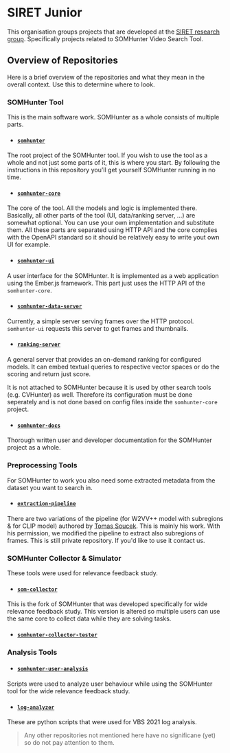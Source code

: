 # SIRET Junior
This organisation groups projects that are developed at the [SIRET research group](http://siret.ms.mff.cuni.cz). Specifically projects related to SOMHunter Video Search Tool.

## Overview of Repositories
Here is a brief overview of the repositories and what they mean in the overall context. Use this to determine where to look.

### **SOMHunter Tool**
This is the main software work. SOMHunter as a whole consists of multiple parts.

- #### [`somhunter`](https://github.com/siret-junior/somhunter)
The root project of the SOMHunter tool. If you wish to use the tool as a whole and not just some parts of it, this is where you start. By following the instructions in this repository you'll get yourself SOMHunter running in no time.

- #### [`somhunter-core`](https://github.com/siret-junior/somhunter-core)
The core of the tool. All the models and logic is implemented there. Basically, all other parts of the tool (UI, data/ranking server, ...) are somewhat optional. You can use your own implementation and substitute them. All these parts are separated using HTTP API and the core complies with the OpenAPI standard so it should be relatively easy to write yout own UI for example.

- #### [`somhunter-ui`](https://github.com/siret-junior/somhunter-ui)
A user interface for the SOMHunter. It is implemented as a web application using the Ember.js framework. This part just uses the HTTP API of the `somhunter-core`.

- #### [`somhunter-data-server`](https://github.com/siret-junior/somhunter-data-server)
Currently, a simple server serving frames over the HTTP protocol. `somhunter-ui` requests this server to get frames and thumbnails.

- #### [`ranking-server`](https://github.com/siret-junior/ranking-server)
A general server that provides an on-demand ranking for configured models. It can embed textual queries to respective vector spaces or do the scoring and return just score. 

It is not attached to SOMHunter because it is used by other search tools (e.g. CVHunter) as well. Therefore its configuration must be done seperately and is not done based on config files inside the `somhunter-core` project.

- #### [`somhunter-docs`](https://github.com/siret-junior/somhunter-docs)
Thorough written user and developer documentation for the SOMHunter project as a whole.

### **Preprocessing Tools**
For SOMHunter to work you also need some extracted metadata from the dataset you want to search in.

- #### [`extraction-pipeline`](https://github.com/siret-junior/extraction-pipeline)
There are two variations of the pipeline (for W2VV++ model with subregions & for CLIP model) authored by [Tomas Soucek](https://github.com/soCzech). This is mainly his work. With his permission, we modified the pipeline to extract also subregions of frames. This is still private repository. If you'd like to use it contact us.

### **SOMHunter Collector & Simulator**
These tools were used for relevance feedback study.

- #### [`som-collector`](https://github.com/siret-junior/som-collector)
This is the fork of SOMHunter that was developed specifically for wide relevance feedback study. This version is altered so multiple users can use the same core to collect data while they are solving tasks.

- #### [`somhunter-collector-tester`](https://github.com/siret-junior/somhunter-collector-tester)

### **Analysis Tools**

- #### [`somhunter-user-analysis`](https://github.com/siret-junior/somhunter-user-analysis)
Scripts were used to analyze user behaviour while using the SOMHunter tool for the wide relevance feedback study.

- #### [`log-analyzer`](https://github.com/siret-junior/log-analyzer)
These are python scripts that were used for VBS 2021 log analysis.


> Any other repositories not mentioned here have no significane (yet) so do not pay attention to them.
